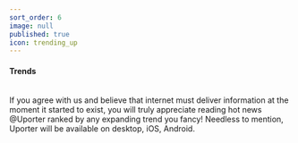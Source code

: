 ```yaml
---
sort_order: 6
image: null
published: true
icon: trending_up
---
```


#### **Trends**
<br>
If you agree with us and believe that internet must deliver information at the moment it started to exist, you will truly appreciate reading hot news @Uporter ranked by any expanding trend you fancy!    
Needless to mention, Uporter will be available on desktop, iOS, Android.
